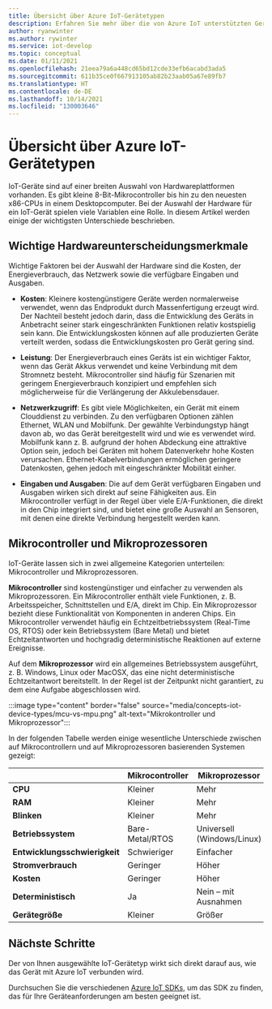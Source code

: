 ```yaml
---
title: Übersicht über Azure IoT-Gerätetypen
description: Erfahren Sie mehr über die von Azure IoT unterstützten Gerätetypen und die verfügbaren Tools.
author: ryanwinter
ms.author: rywinter
ms.service: iot-develop
ms.topic: conceptual
ms.date: 01/11/2021
ms.openlocfilehash: 21eea79a6a448cd65bd12cde33efb6acabd3ada5
ms.sourcegitcommit: 611b35ce0f667913105ab82b23aab05a67e89fb7
ms.translationtype: HT
ms.contentlocale: de-DE
ms.lasthandoff: 10/14/2021
ms.locfileid: "130003646"
---
```

# <a name="overview-of-azure-iot-device-types"></a>Übersicht über Azure IoT-Gerätetypen
IoT-Geräte sind auf einer breiten Auswahl von Hardwareplattformen vorhanden. Es gibt kleine 8-Bit-Mikrocontroller bis hin zu den neuesten x86-CPUs in einem Desktopcomputer. Bei der Auswahl der Hardware für ein IoT-Gerät spielen viele Variablen eine Rolle. In diesem Artikel werden einige der wichtigsten Unterschiede beschrieben.

## <a name="key-hardware-differentiators"></a>Wichtige Hardwareunterscheidungsmerkmale
Wichtige Faktoren bei der Auswahl der Hardware sind die Kosten, der Energieverbrauch, das Netzwerk sowie die verfügbare Eingaben und Ausgaben.

* **Kosten**: Kleinere kostengünstigere Geräte werden normalerweise verwendet, wenn das Endprodukt durch Massenfertigung erzeugt wird. Der Nachteil besteht jedoch darin, dass die Entwicklung des Geräts in Anbetracht seiner stark eingeschränkten Funktionen relativ kostspielig sein kann. Die Entwicklungskosten können auf alle produzierten Geräte verteilt werden, sodass die Entwicklungskosten pro Gerät gering sind.

* **Leistung**: Der Energieverbrauch eines Geräts ist ein wichtiger Faktor, wenn das Gerät Akkus verwendet und keine Verbindung mit dem Stromnetz besteht. Mikrocontroller sind häufig für Szenarien mit geringem Energieverbrauch konzipiert und empfehlen sich möglicherweise für die Verlängerung der Akkulebensdauer.

* **Netzwerkzugriff**: Es gibt viele Möglichkeiten, ein Gerät mit einem Clouddienst zu verbinden. Zu den verfügbaren Optionen zählen Ethernet, WLAN und Mobilfunk. Der gewählte Verbindungstyp hängt davon ab, wo das Gerät bereitgestellt wird und wie es verwendet wird. Mobilfunk kann z. B. aufgrund der hohen Abdeckung eine attraktive Option sein, jedoch bei Geräten mit hohem Datenverkehr hohe Kosten verursachen. Ethernet-Kabelverbindungen ermöglichen geringere Datenkosten, gehen jedoch mit eingeschränkter Mobilität einher.

* **Eingaben und Ausgaben**: Die auf dem Gerät verfügbaren Eingaben und Ausgaben wirken sich direkt auf seine Fähigkeiten aus. Ein Mikrocontroller verfügt in der Regel über viele E/A-Funktionen, die direkt in den Chip integriert sind, und bietet eine große Auswahl an Sensoren, mit denen eine direkte Verbindung hergestellt werden kann.

## <a name="microcontrollers-vs-microprocessors"></a>Mikrocontroller und Mikroprozessoren
IoT-Geräte lassen sich in zwei allgemeine Kategorien unterteilen: Mikrocontroller und Mikroprozessoren.

**Mikrocontroller** sind kostengünstiger und einfacher zu verwenden als Mikroprozessoren. Ein Mikrocontroller enthält viele Funktionen, z. B. Arbeitsspeicher, Schnittstellen und E/A, direkt im Chip. Ein Mikroprozessor bezieht diese Funktionalität von Komponenten in anderen Chips. Ein Mikrocontroller verwendet häufig ein Echtzeitbetriebssystem (Real-Time OS, RTOS) oder kein Betriebssystem (Bare Metal) und bietet Echtzeitantworten und hochgradig deterministische Reaktionen auf externe Ereignisse.

Auf dem **Mikroprozessor** wird ein allgemeines Betriebssystem ausgeführt, z. B. Windows, Linux oder MacOSX, das eine nicht deterministische Echtzeitantwort bereitstellt. In der Regel ist der Zeitpunkt nicht garantiert, zu dem eine Aufgabe abgeschlossen wird. 

:::image type="content" border="false" source="media/concepts-iot-device-types/mcu-vs-mpu.png" alt-text="Mikrokontroller und Mikroprozessor":::

In der folgenden Tabelle werden einige wesentliche Unterschiede zwischen auf Mikrocontrollern und auf Mikroprozessoren basierenden Systemen gezeigt:

||Mikrocontroller|Mikroprozessor|
|-|-|-|
|**CPU**| Kleiner | Mehr |
|**RAM**| Kleiner | Mehr |
|**Blinken**| Kleiner | Mehr |
|**Betriebssystem**| Bare-Metal/RTOS | Universell (Windows/Linux) |
|**Entwicklungsschwierigkeit**| Schwieriger | Einfacher |
|**Stromverbrauch**| Geringer | Höher |
|**Kosten**| Geringer | Höher |
|**Deterministisch**| Ja | Nein – mit Ausnahmen |
|**Gerätegröße**| Kleiner | Größer |

## <a name="next-steps"></a>Nächste Schritte
Der von Ihnen ausgewählte IoT-Gerätetyp wirkt sich direkt darauf aus, wie das Gerät mit Azure IoT verbunden wird.

Durchsuchen Sie die verschiedenen [Azure IoT SDKs](about-iot-sdks.md), um das SDK zu finden, das für Ihre Geräteanforderungen am besten geeignet ist.
